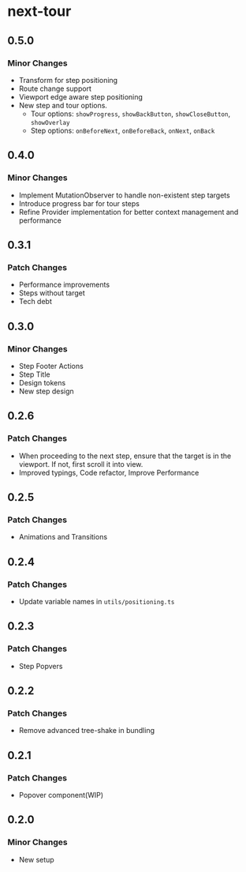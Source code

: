 # next-tour

## 0.5.0

### Minor Changes

- Transform for step positioning
- Route change support
- Viewport edge aware step positioning
- New step and tour options.
  - Tour options: `showProgress`, `showBackButton`, `showCloseButton`, `showOverlay`
  - Step options: `onBeforeNext`, `onBeforeBack`, `onNext`, `onBack`

## 0.4.0

### Minor Changes

- Implement MutationObserver to handle non-existent step targets
- Introduce progress bar for tour steps
- Refine Provider implementation for better context management and performance

## 0.3.1

### Patch Changes

- Performance improvements
- Steps without target
- Tech debt

## 0.3.0

### Minor Changes

- Step Footer Actions
- Step Title
- Design tokens
- New step design

## 0.2.6

### Patch Changes

- When proceeding to the next step, ensure that the target is in the viewport. If not, first scroll it into view.
- Improved typings, Code refactor, Improve Performance

## 0.2.5

### Patch Changes

- Animations and Transitions

## 0.2.4

### Patch Changes

- Update variable names in `utils/positioning.ts`

## 0.2.3

### Patch Changes

- Step Popvers

## 0.2.2

### Patch Changes

- Remove advanced tree-shake in bundling

## 0.2.1

### Patch Changes

- Popover component(WIP)

## 0.2.0

### Minor Changes

- New setup
